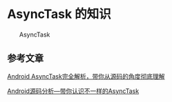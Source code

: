 # AsyncTask 的知识

　　AsyncTask


## 参考文章
[Android AsyncTask完全解析，带你从源码的角度彻底理解](https://blog.csdn.net/guolin_blog/article/details/11711405)

[Android源码分析—带你认识不一样的AsyncTask](https://blog.csdn.net/singwhatiwanna/article/details/17596225)

